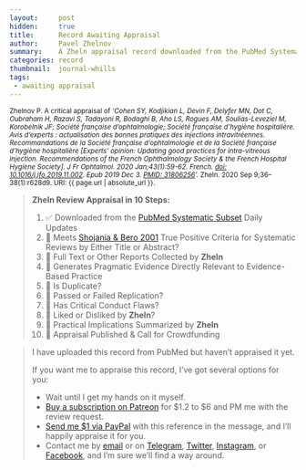 ```yaml
---
layout:     post
hidden:     true
title:      Record Awaiting Appraisal
author:     Pavel Zhelnov
summary:    A Zheln appraisal record downloaded from the PubMed Systematic Subset daily updates.
categories: record
thumbnail:  journal-whills
tags:
 - awaiting appraisal
---
```


<small>Zhelnov P. A critical appraisal of _‘Cohen SY, Kodjikian L, Devin F, Delyfer MN, Dot C, Oubraham H, Razavi S, Tadayoni R, Bodaghi B, Aho LS, Rogues AM, Soulias-Leveziel M, Korobelnik JF; Société française d’ophtalmologie; Société française d’hygiène hospitalière. Avis d’experts : actualisation des bonnes pratiques des injections intravitréennes. Recommandations de la Société française d’ophtalmologie et de la Société française d’hygiène hospitalière [Experts' opinion: Updating good practices for intra-vitreous injection. Recommendations of the French Ophthalmology Society & the French Hospital Hygiene Society]. J Fr Ophtalmol. 2020 Jan;43(1):59-62. French. [doi: 10.1016/j.jfo.2019.11.002](https://doi.org/10.1016/j.jfo.2019.11.002). Epub 2019 Dec 3. [PMID: 31806256](https://pubmed.gov/31806256)’._ Zheln. 2020 Sep 9;36–38(1):r628d9. URI: {{ page.url | absolute_url }}.</small>

> **Zheln Review Appraisal in 10 Steps:**
>
> 1. ✅ Downloaded from the [PubMed Systematic Subset](https://p1m.org/ssb) Daily Updates
> 2. 🔄 Meets [Shojania & Bero 2001](https://www.researchgate.net/publication/11820967_Taking_Advantage_of_the_Explosion_of_Systematic_Reviews_An_Efficient_MEDLINE_Search_Strategy) True Positive Criteria for Systematic Reviews by Either Title or Abstract?
> 3. 🔄 Full Text or Other Reports Collected by **Zheln**
> 4. 🔄 Generates Pragmatic Evidence Directly Relevant to Evidence-Based Practice
> 5. 🔄 Is Duplicate?
> 6. 🔄 Passed or Failed Replication?
> 7. 🔄 Has Critical Conduct Flaws?
> 8. 🔄 Liked or Disliked by **Zheln**?
> 9. 🔄 Practical Implications Summarized by **Zheln**
> 10. 🔄 Appraisal Published & Call for Crowdfunding

> I have uploaded this record from PubMed but haven’t appraised it yet.
>
> If you want me to appraise this record, I’ve got several options for you:
> * Wait until I get my hands on it myself.
> * [Buy a subscription on Patreon](https://patreon.com/zheln) for $1.2 to $6 and PM me with the review request.
> * [Send me $1 via PayPal](https://paypal.me/pjelnov) with this reference in the message, and I’ll happily appraise it for you.
> * Contact me by [email](mailto:pavel@zheln.com) or on [Telegram](https://t.me/drzhelnov), [Twitter](https://twitter.com/drzhelnov), [Instagram](https://instagram.com/igzheln), or [Facebook](https://facebook.com/drzhelnov), and I’m sure we’ll find a way around.
